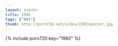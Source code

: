 ```yaml
--- 
layout: sieutv
title: 1992
tags: ["001"]
thumb: http://porn720.net/video/1992/poster.jpg
---
```

{% include porn720 key="1992" %} 
